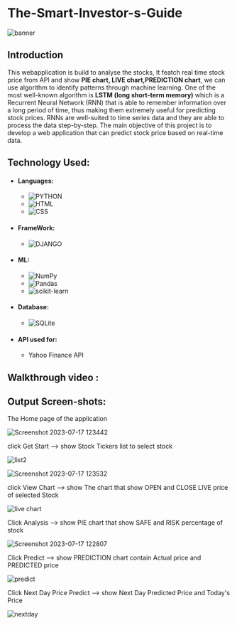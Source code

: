 # The-Smart-Investor-s-Guide

![banner](https://github.com/Sohamp2606/The-Smart-Investor-s-Guide/assets/106002920/f4a71c17-7805-418b-b0bb-7463922a20f0)

## Introduction
<p>
  This webapplication is build to analyse the stocks, It featch real time stock price from API and show <b>PIE chart, LIVE chart,PREDICTION chart</b>, we can use algorithm to identify patterns through machine learning. One of the most well-known algorithm  is <b>LSTM (long short-term memory)</b> which is a Recurrent Neural Network (RNN) that is able to remember information over a long period of time, thus making them extremely useful for predicting stock prices. RNNs are well-suited to time series data and they are able to process the data step-by-step.
  The main objective of this project is to develop a web application that can predict stock price based on real-time data.
</p>

## Technology Used:
- #### Languages:
  - ![PYTHON](https://img.shields.io/badge/Python-FFD43B?style=for-the-badge&logo=python&logoColor=darkgreen)
  - ![HTML](https://img.shields.io/badge/HTML5-E34F26?style=for-the-badge&logo=html5&logoColor=white)
  - ![CSS](https://img.shields.io/badge/CSS3-1572B6?style=for-the-badge&logo=css3&logoColor=white)
   
- #### FrameWork:
  - ![DJANGO](https://img.shields.io/badge/Django-092E20?style=for-the-badge&logo=django&logoColor=green)
    
- #### ML:
  - ![NumPy](https://img.shields.io/badge/numpy-%23013243.svg?style=for-the-badge&logo=numpy&logoColor=white)
  - ![Pandas](https://img.shields.io/badge/pandas-%23150458.svg?style=for-the-badge&logo=pandas&logoColor=white)
  - ![scikit-learn](https://img.shields.io/badge/scikit--learn-%23F7931E.svg?style=for-the-badge&logo=scikit-learn&logoColor=white)
    
- #### Database:
  - ![SQLite](https://img.shields.io/badge/SQLite-07405E?style=for-the-badge&logo=sqlite&logoColor=white)
    
- #### API used for:
  - Yahoo Finance API 

## Walkthrough video :

## Output Screen-shots:

The Home page of the application

![Screenshot 2023-07-17 123442](https://github.com/Sohamp2606/The-Smart-Investor-s-Guide/assets/106002920/9591a890-b952-455b-9157-95de02ea27f2)

click Get Start --> show Stock Tickers list to select stock 

![list2](https://github.com/Sohamp2606/The-Smart-Investor-s-Guide/assets/106002920/184408a1-c5db-4897-8740-a90ab96109be)

![Screenshot 2023-07-17 123532](https://github.com/Sohamp2606/The-Smart-Investor-s-Guide/assets/106002920/88eef735-7459-402e-bb1d-00c4963cbcab)

click View Chart --> show The chart that show OPEN and CLOSE LIVE price of selected Stock 

![live chart](https://github.com/Sohamp2606/The-Smart-Investor-s-Guide/assets/106002920/19bf58de-24e0-42b7-b428-ef47a35a24b2)

Click Analysis --> show PIE chart that show SAFE and RISK percentage of stock 

![Screenshot 2023-07-17 122807](https://github.com/Sohamp2606/The-Smart-Investor-s-Guide/assets/106002920/99f739c7-a112-461b-b696-0643865bfb72)

Click Predict --> show PREDICTION chart contain Actual price and PREDICTED price

![predict](https://github.com/Sohamp2606/The-Smart-Investor-s-Guide/assets/106002920/674ba9db-2382-463b-a9da-fa8758ddc061)

Click Next Day Price Predict --> show Next Day Predicted Price and Today's Price

![nextday](https://github.com/Sohamp2606/The-Smart-Investor-s-Guide/assets/106002920/713c39b1-cdeb-4423-a104-50a0234209ef)





